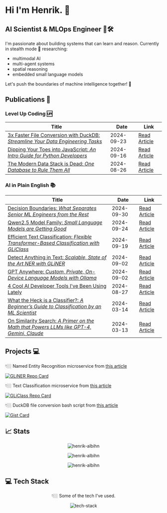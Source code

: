# Hi I'm Henrik. 👋

## AI Scientist & MLOps Engineer 🔮🛠️

I'm passionate about building systems that can learn and reason. Currently in stealth mode 🤫 researching:

- multimodal AI
- multi-agent systems
- spatial reasoning
- embedded small language models

Let's push the boundaries of machine intelligence together! 🚀

## Publications 📝

### Level Up Coding 🆙

| Title | Date | Link |
|---------------|------|------|
| [3x Faster File Conversion with DuckDB: *Streamline Your Data Engineering Tasks*](https://levelup.gitconnected.com/3x-faster-file-conversion-with-duckdb-408ef18d2b04) | 2024-09-23 | [Read Article](https://levelup.gitconnected.com/3x-faster-file-conversion-with-duckdb-408ef18d2b04) |
| [Dipping Your Toes into JavaScript: *An Intro Guide for Python Developers*](https://levelup.gitconnected.com/dipping-your-toes-into-javascript-62282f7833ba) | 2024-09-16 | [Read Article](https://levelup.gitconnected.com/dipping-your-toes-into-javascript-62282f7833ba) |
| [The Modern Data Stack is Dead: *One Database to Rule Them All*](https://levelup.gitconnected.com/the-modern-data-stack-is-dead-1a17eb8f7813) | 2024-08-26 | [Read Article](https://levelup.gitconnected.com/the-modern-data-stack-is-dead-1a17eb8f7813) |

### AI in Plain English 📚

| Title | Date | Link |
|---------------|------|------|
| [Decision Boundaries: *What Separates Senior ML Engineers from the Rest*](https://ai.plainenglish.io/decision-boundaries-b6284f4b0eac) | 2024-09-30 | [Read Article](https://ai.plainenglish.io/decision-boundaries-b6284f4b0eac) |
| [Qwen2.5 Model Family: *Small Language Models are Getting Good*](https://ai.plainenglish.io/qwen2-5-model-family-cf4a5ea2a6c9) | 2024-09-24 | [Read Article](https://ai.plainenglish.io/qwen2-5-model-family-cf4a5ea2a6c9) |
| [Efficient Text Classification: *Flexible Transformer-Based Classification with GLiClass*](https://ai.plainenglish.io/efficient-text-classification-055bf287f0c1) | 2024-09-19 | [Read Article](https://ai.plainenglish.io/efficient-text-classification-055bf287f0c1) |
| [Detect Anything in Text: *Scalable, State of the Art NER with GLiNER*](https://ai.plainenglish.io/detect-anything-in-text-85711c00145c) | 2024-09-02 | [Read Article](https://ai.plainenglish.io/detect-anything-in-text-85711c00145c) |
| [GPT Anywhere: *Custom, Private, On-Device Language Models with Ollama*](https://ai.plainenglish.io/gpt-anywhere-5e059a2e3597) | 2024-09-02 | [Read Article](https://ai.plainenglish.io/gpt-anywhere-5e059a2e3597) |
| [4 Cool AI Developer Tools I've Been Using Lately](https://ai.plainenglish.io/4-cool-ai-developer-tools-ive-been-using-lately-f3076781a8a1) | 2024-08-27 | [Read Article](https://ai.plainenglish.io/4-cool-ai-developer-tools-ive-been-using-lately-f3076781a8a1) |
| [What the Heck is a Classifier?: *A Beginner’s Guide to Classification by an ML Scientist*](https://ai.plainenglish.io/what-the-heck-is-a-classifier-9b531fd51c53) | 2024-03-14 | [Read Article](https://ai.plainenglish.io/what-the-heck-is-a-classifier-9b531fd51c53) |
| [On Similarity Search: *A Primer on the Math that Powers LLMs like GPT-4, Gemini, Claude*](https://ai.plainenglish.io/on-text-similarity-search-d05a9ddb700f) | 2024-03-13 | [Read Article](https://ai.plainenglish.io/on-text-similarity-search-d05a9ddb700f) |

## Projects 💻

👇🏼 Named Entity Recognition microservice from [this article](https://ai.plainenglish.io/detect-anything-in-text-85711c00145c)

[![GLiNER Repo Card](https://gh-readme-stats-ha.vercel.app/api/pin/?username=henrikalbihn&repo=gliner-as-a-service&theme=tokyonight&show_owner=true)](https://github.com/henrikalbihn/gliner-as-a-service)

👇🏼 Text Classification microservice from [this article](https://ai.plainenglish.io/efficient-text-classification-055bf287f0c1)

[![GLiClass Repo Card](https://gh-readme-stats-ha.vercel.app/api/pin/?username=henrikalbihn&repo=gliclass-as-a-service&theme=tokyonight&show_owner=true)](https://github.com/henrikalbihn/gliclass-as-a-service)

👇🏼 DuckDB file conversion bash script from [this article](https://levelup.gitconnected.com/3x-faster-file-conversion-with-duckdb-408ef18d2b04)

[![Gist Card](https://gh-readme-stats-ha.vercel.app/api/gist?id=91c825b0dda7a220482834c0dc9a60a9&show_owner=true&theme=tokyonight)](https://gist.github.com/henrikalbihn/91c825b0dda7a220482834c0dc9a60a9)

<h2>📈 Stats</h2>

<p align="center">
  <img src="https://github-readme-activity-graph.vercel.app/graph?username=henrikalbihn&theme=github-compact" alt="henrik-albihn" />
</p>

<p align="center">
  <img src="https://gh-readme-stats-ha.vercel.app/api/top-langs/?username=henrikalbihn&theme=tokyonight&langs_count=8&hide=html,css,jupyter%20notebook&layout=donut" alt="henrik-albihn" />
</p>

<p align="center">
  <img src="https://gh-readme-stats-ha.vercel.app/api?username=henrikalbihn&show_icons=true&hide_title=true&card_width=500px&theme=tokyonight&count_private=true&rank_icon=github&" alt="henrik-albihn" />
</p>

<h2>💻 Tech Stack</h2>
<p align="center">👇🏼 Some of the tech I've used.</p>
<p align="center">
  <img src="https://skillicons.dev/icons?i=python,fastapi,pytorch,tensorflow,r,bash,nextjs,react,nodejs,bun,javascript,typescript,golang,rust,docker,kubernetes,jenkins,linux,aws,gcp,azure,postgres,mysql,mongodb,cassandra,redis,git,github,gitlab,githubactions&perline=6&theme=dark" alt="tech-stack" />
</p>

